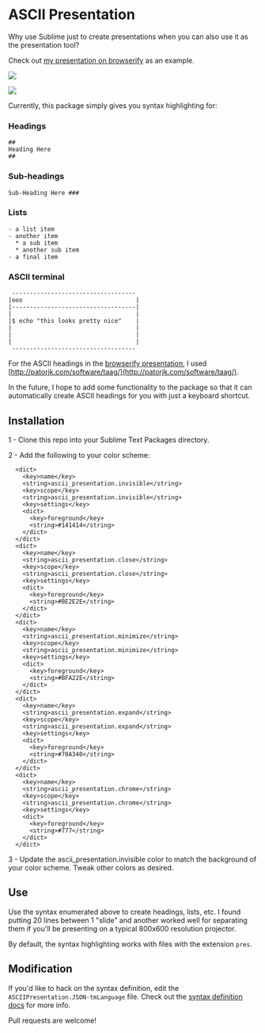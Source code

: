 # ASCII Presentation

Why use Sublime just to create presentations when you can also use it as the presentation tool?

Check out [my presentation on browserify](https://github.com/chrisbreiding/presentations/blob/master/browserify/presentation.pres) as an example.

![](http://i.imgur.com/wCKIgKvh.jpg)

![](http://i.imgur.com/EEhrLk7h.jpg)

Currently, this package simply gives you syntax highlighting for:

### Headings

```
##
Heading Here
##
```

### Sub-headings

```
Sub-Heading Here ###
```

### Lists
```
- a list item
- another item
  * a sub item
  * another sub item
- a final item
```

### ASCII terminal

```
 -----------------------------------
|ooo                                |
|-----------------------------------|
|                                   |
|$ echo "this looks pretty nice"    |
|                                   |
|                                   |
|                                   |
 -----------------------------------
```

For the ASCII headings in the [browserify presentation](https://github.com/chrisbreiding/presentations/blob/master/browserify/presentation.pres), I used [http://patorjk.com/software/taag/](http://patorjk.com/software/taag/).

In the future, I hope to add some functionality to the package so that it can automatically create ASCII headings for you with just a keyboard shortcut.

## Installation

1 - Clone this repo into your Sublime Text Packages directory.

2 - Add the following to your color scheme:

  ```
    <dict>
      <key>name</key>
      <string>ascii_presentation.invisible</string>
      <key>scope</key>
      <string>ascii_presentation.invisible</string>
      <key>settings</key>
      <dict>
        <key>foreground</key>
        <string>#141414</string>
      </dict>
    </dict>
    <dict>
      <key>name</key>
      <string>ascii_presentation.close</string>
      <key>scope</key>
      <string>ascii_presentation.close</string>
      <key>settings</key>
      <dict>
        <key>foreground</key>
        <string>#BE2E2E</string>
      </dict>
    </dict>
    <dict>
      <key>name</key>
      <string>ascii_presentation.minimize</string>
      <key>scope</key>
      <string>ascii_presentation.minimize</string>
      <key>settings</key>
      <dict>
        <key>foreground</key>
        <string>#BFA22E</string>
      </dict>
    </dict>
    <dict>
      <key>name</key>
      <string>ascii_presentation.expand</string>
      <key>scope</key>
      <string>ascii_presentation.expand</string>
      <key>settings</key>
      <dict>
        <key>foreground</key>
        <string>#70A340</string>
      </dict>
    </dict>
    <dict>
      <key>name</key>
      <string>ascii_presentation.chrome</string>
      <key>scope</key>
      <string>ascii_presentation.chrome</string>
      <key>settings</key>
      <dict>
        <key>foreground</key>
        <string>#777</string>
      </dict>
    </dict>
  ```
3 - Update the ascii_presentation.invisible color to match the background of your color scheme. Tweak other colors as desired.

## Use

Use the syntax enumerated above to create headings, lists, etc. I found putting 20 lines between 1 "slide" and another worked well for separating them if you'll be presenting on a typical 800x600 resolution projector.

By default, the syntax highlighting works with files with the extension `pres`.

## Modification

If you'd like to hack on the syntax definition, edit the `ASCIIPresentation.JSON-tmLanguage` file. Check out the [syntax definition docs](http://docs.sublimetext.info/en/latest/extensibility/syntaxdefs.html) for more info.

Pull requests are welcome!
